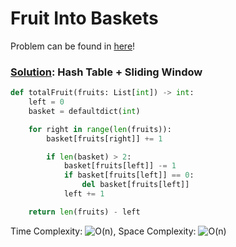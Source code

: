 # Fruit Into Baskets

Problem can be found in [here](https://leetcode.com/problems/fruit-into-baskets/)!

### [Solution](/Sliding%20Window/904-FruitIntoBaskets//solution.py): Hash Table + Sliding Window

```python
def totalFruit(fruits: List[int]) -> int:
    left = 0
    basket = defaultdict(int)

    for right in range(len(fruits)):
        basket[fruits[right]] += 1

        if len(basket) > 2:
            basket[fruits[left]] -= 1
            if basket[fruits[left]] == 0:
                del basket[fruits[left]]
            left += 1

    return len(fruits) - left
```

Time Complexity: ![O(n)](<https://latex.codecogs.com/svg.image?\inline&space;O(n)>), Space Complexity: ![O(n)](<https://latex.codecogs.com/svg.image?\inline&space;O(n)>)
